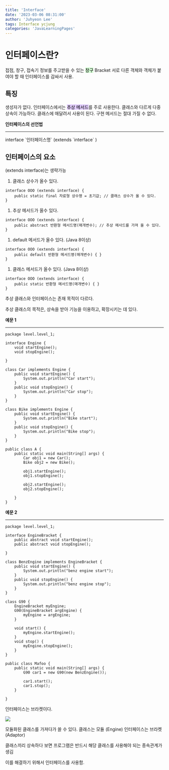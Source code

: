 ```yaml
---
title: 'Interface'
date: '2023-03-06 08:31:00'
author: 'Juhyeon Lee'
tags: Interface ycjung
categories: 'JavaLearningPages'
---
```


# 인터페이스란?


접점, 창구, 접속기
정보를 주고받을 수 있는 <mark style="background: #BBFABBA6;">창구</mark>
Bracket
서로 다른 객체와 객체가 붙여야 할 때 인터페이스를 감싸서 사용.


## 특징


생성자가 없다.
인터페이스에서는 <mark style="background: #D2B3FFA6;">추상 메서드</mark>를 주로 사용한다.
클래스와 다르게 다중상속이 가능하다.
클래스에 매달려서 사용이 된다.
구현 메서드는 절대 가질 수 없다.


**인터페이스의 선언법**
<hr>
interface `인터페이스명` (extends `interface` )


## 인터페이스의 요소


(extends interface)는 생략가능

1. 클래스 상수가 올수 있다.

```text
interface OOO (extends interface) {
	public static final 자료형 상수명 = 초기값; // 클래스 상수가 올 수 있다.
}

```

1. 추상 메서드가 올수 있다.

```text
interface OOO (extends interface) {
	public abstract 반환형 메서드명(매개변수); // 추상 메사드를 가져 올 수 있다.
}

```

1. default 메서드가 올수 있다. (Java 8이상)

```text
interface OOO (extends interface) {
	public default 반환형 메서드명(매개변수) { }
}

```

1. 클래스 메서드가 올수 있다. (Java 8이상)

```text
interface OOO (extends interface) {
	public static 반환형 메서드명(매개변수) { }
}

```


추상 클래스와 인터페이스는 존재 목적이 다르다.


추상 클래스의 목적은,
상속을 받아 기능을 이용하고, 확장시키는 데 있다.


**예문 1**
<hr>


```text
package level.level_1;

interface Engine {
    void startEngine();
    void stopEngine();

}

class Car implements Engine {
    public void startEngine() {
        System.out.println("Car start");
    }
    public void stopEngine() {
        System.out.println("Car stop");
    }
}

class Bike implements Engine {
    public void startEngine() {
        System.out.println("Bike start");
    }
    public void stopEngine() {
        System.out.println("Bike stop");
    }
}

public class A {
    public static void main(String[] args) {
        Car obj1 = new Car();
        Bike obj2 = new Bike();

        obj1.startEngine();
        obj1.stopEngine();

        obj2.startEngine();
        obj2.stopEngine();

    }
}

```


**예문 2**
<hr>


```text
package level.level_1;

interface EngineBracket {
    public abstract void startEngine();
    public abstract void stopEngine();

}

class BenzEngine implements EngineBracket {
    public void startEngine() {
        System.out.println("benz engine start");
    }
    public void stopEngine() {
        System.out.println("benz engine stop");
    }
}

class G90 {
    EngineBracket myEngine;
    G90(EngineBracket argEngine) {
        myEngine = argEngine;
    }

    void start() {
        myEngine.startEngine();
    }
    void stop() {
        myEngine.stopEngine();
    }
}

public class Mafoo {
    public static void main(String[] args) {
        G90 car1 = new G90(new BenzEngine());

        car1.start();
        car1.stop();
    }

}

```


인터페이스는 브라켓이다.



![](https://s3.us-west-2.amazonaws.com/secure.notion-static.com/0adcb5c8-629f-4edf-ab3b-6629e37ce51e/Untitled.png?X-Amz-Algorithm=AWS4-HMAC-SHA256&X-Amz-Content-Sha256=UNSIGNED-PAYLOAD&X-Amz-Credential=AKIAT73L2G45EIPT3X45%2F20230317%2Fus-west-2%2Fs3%2Faws4_request&X-Amz-Date=20230317T085114Z&X-Amz-Expires=3600&X-Amz-Signature=eb86ee3157d4a7e5b192a3c582f6c8af45cae3919a1b6cec189e150819f5001a&X-Amz-SignedHeaders=host&x-id=GetObject)


모듈화된 클래스를 가져다가 쓸 수 있다.
클래스는 모듈 (Engine)
인터페이스는 브라켓 (Adaptor)


클래스끼리 상속하다 보면 프로그램은 반드시 해당 클래스를 사용해야 되는 종속관계가 생김


이를 해결하기 위해서 인터페이스를 사용함.

